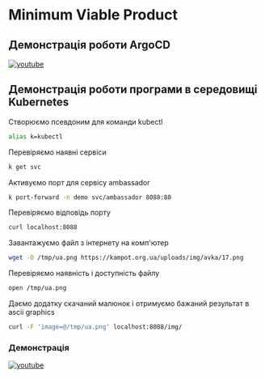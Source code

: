 # Minimum Viable Product  
## Демонстрація роботи ArgoCD
[![youtube](https://i9.ytimg.com/vi_webp/UWQXKywAitA/mq1.webp?sqp=CNS5hLEG-oaymwEmCMACELQB8quKqQMa8AEB-AH-CYAC0AWKAgwIABABGE4gYihlMA8=&rs=AOn4CLBFa_8mxQJdlObqidokdTPmXMK9mQ)](https://youtu.be/UWQXKywAitA)  
  
## Демонстрація роботи програми в середовищі Kubernetes  
Створюємо псевдоним для команди kubectl  
```bash
alias k=kubectl
```  
Перевіряємо наявні сервіси  
```bash
k get svc
```  
Активуємо порт для сервісу ambassador  
```bash
k port-forward -n demo svc/ambassador 8088:80
```  
Перевіряємо відповідь порту  
```bash
curl localhost:8088
```  
Завантажуємо файл з інтернету на комп'ютер  
```bash
wget -O /tmp/ua.png https://kampot.org.ua/uploads/img/avka/17.png
```  
Перевіряємо наявність і доступність файлу  
```bash
open /tmp/ua.png
```  
Даємо додатку скачаний малюнок і отримуємо бажаний результат в ascii graphics  
```bash
curl -F 'image=@/tmp/ua.png' localhost:8088/img/
```  
### Демонстрація  
  
[![youtube](https://i9.ytimg.com/vi/J_z-brrT6V4/mq1.jpg?sqp=CKi3hLEG-oaymwEmCMACELQB8quKqQMa8AEB-AHUBoAC4AOKAgwIABABGEsgXyhlMA8=&rs=AOn4CLAROgKlvGitMA4fnMfv8z7QPMDSJw)](https://youtu.be/J_z-brrT6V4)